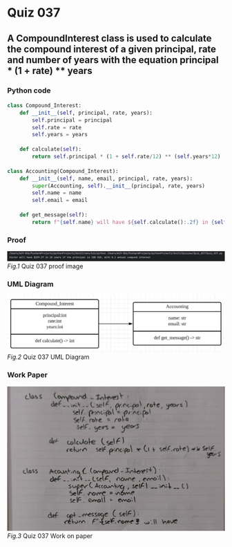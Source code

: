 # Quiz 037
## A CompoundInterest class is used to calculate the compound interest of a given principal, rate and number of years with the equation principal * (1 + rate) ** years
### Python code
```.py
class Compound_Interest:
    def __init__(self, principal, rate, years):
        self.principal = principal
        self.rate = rate
        self.years = years

    def calculate(self):
        return self.principal * (1 + self.rate/12) ** (self.years*12)

class Accounting(Compound_Interest):
    def __init__(self, name, email, principal, rate, years):
        super(Accounting, self).__init__(principal, rate, years)
        self.name = name
        self.email = email

    def get_message(self):
        return f"{self.name} will have ${self.calculate():.2f} in {self.years} years if the principal is {self.principal} USD, with {self.rate} annual compund interest"

```

### Proof
![Quiz_037_Proof.png](Quiz_037_Proof.png)
*Fig.1* Quiz 037 proof image

### UML Diagram
![Quiz_037_UML_Diagram.png](Quiz_037_UML_Diagram.png)
*Fig.2* Quiz 037 UML Diagram

### Work Paper
![Quiz_037_Work_Paper.jpeg](Quiz_037_Work_Paper.jpeg)
*Fig.3* Quiz 037 Work on paper